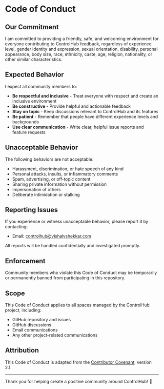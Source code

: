 # Code of Conduct

## Our Commitment

I am committed to providing a friendly, safe, and welcoming environment for everyone contributing to ControlHub feedback, regardless of experience level, gender identity and expression, sexual orientation, disability, personal appearance, body size, race, ethnicity, caste, age, religion, nationality, or other similar characteristics.

## Expected Behavior

I expect all community members to:

- **Be respectful and inclusive** - Treat everyone with respect and create an inclusive environment
- **Be constructive** - Provide helpful and actionable feedback
- **Stay on topic** - Keep discussions relevant to ControlHub and its features
- **Be patient** - Remember that people have different experience levels and backgrounds
- **Use clear communication** - Write clear, helpful issue reports and feature requests

## Unacceptable Behavior

The following behaviors are not acceptable:

- Harassment, discrimination, or hate speech of any kind
- Personal attacks, insults, or inflammatory comments
- Spam, advertising, or off-topic content
- Sharing private information without permission
- Impersonation of others
- Deliberate intimidation or stalking

## Reporting Issues

If you experience or witness unacceptable behavior, please report it by contacting:
- Email: controlhub@vishalvshekkar.com

All reports will be handled confidentially and investigated promptly.

## Enforcement

Community members who violate this Code of Conduct may be temporarily or permanently banned from participating in this repository.

## Scope

This Code of Conduct applies to all spaces managed by the ControlHub project, including:
- GitHub repository and issues
- GitHub discussions
- Email communications
- Any other project-related communications

## Attribution

This Code of Conduct is adapted from the [Contributor Covenant](https://www.contributor-covenant.org), version 2.1.

---

Thank you for helping create a positive community around ControlHub! 🚀